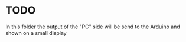 # TODO
In this folder the output of the "PC" side will be send to the Arduino and shown on a small display

